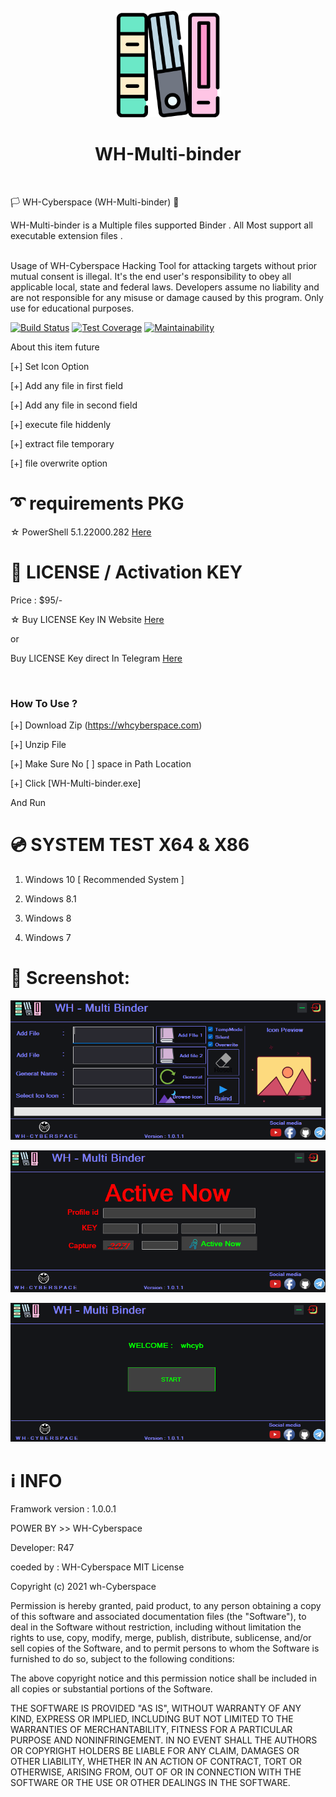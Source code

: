<p align="center">
<img src="https://github.com/wh-Cyberspace/WH-Multi-binder/blob/main/img/logo.png?raw=true" height="170"><br>
  
<h1 align="center">  WH-Multi-binder </h1> 

<br>
</p>

  🏳 WH-Cyberspace (WH-Multi-binder) 🔞
  
  WH-Multi-binder is a Multiple files supported Binder . All Most support all executable extension files . 
  
<br>
Usage of WH-Cyberspace Hacking Tool for attacking targets without prior mutual consent is illegal. It's the end user's responsibility to obey all applicable local, state and federal laws. Developers assume no liability and are not responsible for any misuse or damage caused by this program. Only use for educational purposes.
  
[![Build Status](https://travis-ci.org/rapid7/metasploit-framework.svg?branch=master)](https://github.com/wh-Cyberspace/en) [![Test Coverage](https://api.codeclimate.com/v1/badges/943e398e619c09568f3f/test_coverage)](https://github.com/wh-Cyberspace/en) 
[![Maintainability](https://api.codeclimate.com/v1/badges/943e398e619c09568f3f/maintainability)](https://github.com/wh-Cyberspace/en)




About this item future

[+] Set Icon Option 

[+] Add any file in first field 

[+] Add any file in second field

[+] execute file hiddenly 

[+] extract file temporary

[+] file overwrite option



# ➰ requirements PKG

☆ PowerShell 5.1.22000.282 [Here  ]( https://docs.microsoft.com/en-us/skypeforbusiness/set-up-your-computer-for-windows-powershell/download-and-install-windows-powershell-5-1 "PowerShell 5.1.22000.282")





# 🔑 LICENSE / Activation KEY

Price : $95/-

☆ Buy LICENSE Key IN Website [Here ](https://whcyberspace.com "LICENSE")

or

Buy LICENSE Key direct In Telegram  [Here ](http://t.me/whcyberspace "LICENSE")


<br>

### How To Use ?


[+] Download Zip (https://whcyberspace.com)

[+] Unzip File

[+] Make Sure No [ ] space in Path Location

[+] Click [WH-Multi-binder.exe]

And Run 


# 💿 SYSTEM TEST X64 & X86
1. Windows 10   [ Recommended System ]  

2. Windows 8.1

3. Windows 8

4. Windows 7



# 🌌 Screenshot:

<p align="center">

[![IMAGE 1](https://github.com/wh-Cyberspace/WH-Multi-binder/blob/main/img/whmb1.png?raw=true)](https://www.youtube.com/channel/UCj6ekUzjItnjP6T7I9r1WMA?sub_confirmation=1 "Don't upload payload inbuilt Antivirus website")

[![IMAGE 1](https://github.com/wh-Cyberspace/WH-Multi-binder/blob/main/img/awhm2.png.png?raw=true)](https://www.youtube.com/channel/UCj6ekUzjItnjP6T7I9r1WMA?sub_confirmation=1 "Don't upload payload inbuilt Antivirus website")


[![IMAGE 1](https://github.com/wh-Cyberspace/WH-Multi-binder/blob/main/img/whmb3.png?raw=true)](https://www.youtube.com/channel/UCj6ekUzjItnjP6T7I9r1WMA?sub_confirmation=1 "Don't upload payload inbuilt Antivirus website")

# ℹ INFO
Framwork version : 1.0.0.1

POWER BY >> WH-Cyberspace  

Developer: R47

coeded by : WH-Cyberspace
MIT License

Copyright (c) 2021 wh-Cyberspace

Permission is hereby granted, paid product, to any person obtaining a copy of this software and associated documentation files (the "Software"), to deal in the Software without restriction, including without limitation the rights to use, copy, modify, merge, publish, distribute, sublicense, and/or sell copies of the Software, and to permit persons to whom the Software is furnished to do so, subject to the following conditions:

The above copyright notice and this permission notice shall be included in all copies or substantial portions of the Software.

THE SOFTWARE IS PROVIDED "AS IS", WITHOUT WARRANTY OF ANY KIND, EXPRESS OR IMPLIED, INCLUDING BUT NOT LIMITED TO THE WARRANTIES OF MERCHANTABILITY, FITNESS FOR A PARTICULAR PURPOSE AND NONINFRINGEMENT. IN NO EVENT SHALL THE AUTHORS OR COPYRIGHT HOLDERS BE LIABLE FOR ANY CLAIM, DAMAGES OR OTHER LIABILITY, WHETHER IN AN ACTION OF CONTRACT, TORT OR OTHERWISE, ARISING FROM, OUT OF OR IN CONNECTION WITH THE SOFTWARE OR THE USE OR OTHER DEALINGS IN THE SOFTWARE.
